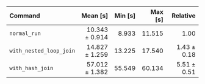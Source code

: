 | Command | Mean [s] | Min [s] | Max [s] | Relative |
|:---|---:|---:|---:|---:|
| `normal_run` | 10.343 ± 0.914 | 8.933 | 11.515 | 1.00 |
| `with_nested_loop_join` | 14.827 ± 1.259 | 13.225 | 17.540 | 1.43 ± 0.18 |
| `with_hash_join` | 57.012 ± 1.382 | 55.549 | 60.134 | 5.51 ± 0.51 |

